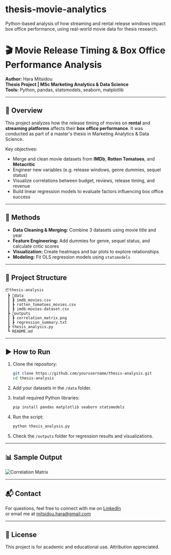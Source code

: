 # thesis-movie-analytics
Python-based analysis of how streaming and rental release windows impact box office performance, using real-world movie data for thesis research.
# 🎬 Movie Release Timing & Box Office Performance Analysis

**Author:** Hara Mitsidou  
**Thesis Project | MSc Marketing Analytics & Data Science**  
**Tools:** Python, pandas, statsmodels, seaborn, matplotlib

---

## 📘 Overview

This project analyzes how the release timing of movies on **rental** and **streaming platforms** affects their **box office performance**. It was conducted as part of a master's thesis in Marketing Analytics & Data Science.

Key objectives:
- Merge and clean movie datasets from **IMDb**, **Rotten Tomatoes**, and **Metacritic**
- Engineer new variables (e.g. release windows, genre dummies, sequel status)
- Visualize correlations between budget, reviews, release timing, and revenue
- Build linear regression models to evaluate factors influencing box office success

---

## 🧠 Methods

- **Data Cleaning & Merging:** Combine 3 datasets using movie title and year
- **Feature Engineering:** Add dummies for genre, sequel status, and calculate critic scores
- **Visualization:** Create heatmaps and bar plots to explore relationships
- **Modeling:** Fit OLS regression models using `statsmodels`

---

## 📁 Project Structure

```
📦thesis-analysis
 ┣ 📂data
 ┃ ┣ imdb_movies.csv
 ┃ ┣ rotten_tomatoes_movies.csv
 ┃ ┣ imdb-movies-dataset.csv
 ┣ 📂outputs
 ┃ ┣ correlation_matrix.png
 ┃ ┣ regression_summary.txt
 ┣ thesis_analysis.py
 ┗ README.md
```

---

## ▶️ How to Run

1. Clone the repository:
   ```bash
   git clone https://github.com/yourusername/thesis-analysis.git
   cd thesis-analysis
   ```

2. Add your datasets in the `/data` folder.

3. Install required Python libraries:
   ```bash
   pip install pandas matplotlib seaborn statsmodels
   ```

4. Run the script:
   ```bash
   python thesis_analysis.py
   ```

5. Check the `/outputs` folder for regression results and visualizations.

---

## 📊 Sample Output

![Correlation Matrix](outputs/correlation_matrix.png)

---

## 📬 Contact

For questions, feel free to connect with me on [LinkedIn](https://linkedin.com/in/hara-mitsidou-329b53184)  
or email me at mitsidou.hara@gmail.com

---

## 📄 License

This project is for academic and educational use. Attribution appreciated.

